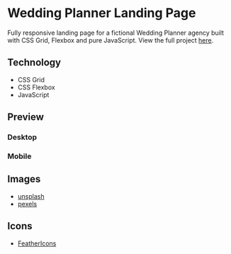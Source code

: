 # Wedding Planner Landing Page

Fully responsive landing page for a fictional Wedding Planner agency built with CSS Grid, Flexbox and pure JavaScript.
View the full project [here]().

## Technology
* CSS Grid
* CSS Flexbox
* JavaScript

## Preview
### Desktop

### Mobile

## Images
* [unsplash](https://unsplash.com/)
* [pexels](https://www.pexels.com/)

## Icons
* [FeatherIcons](https://feathericons.com/)
